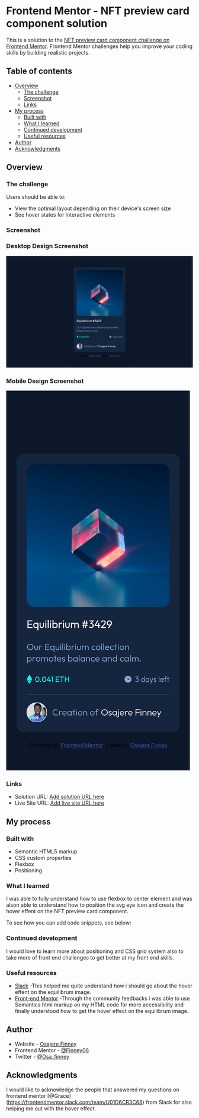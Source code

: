 # Frontend Mentor - NFT preview card component solution

This is a solution to the [NFT preview card component challenge on Frontend Mentor](https://www.frontendmentor.io/challenges/nft-preview-card-component-SbdUL_w0U). Frontend Mentor challenges help you improve your coding skills by building realistic projects. 

## Table of contents

- [Overview](#overview)
  - [The challenge](#the-challenge)
  - [Screenshot](#screenshot)
  - [Links](#links)
- [My process](#my-process)
  - [Built with](#built-with)
  - [What I learned](#what-i-learned)
  - [Continued development](#continued-development)
  - [Useful resources](#useful-resources)
- [Author](#author)
- [Acknowledgments](#acknowledgments)



## Overview

### The challenge

Users should be able to:

- View the optimal layout depending on their device's screen size
- See hover states for interactive elements

### Screenshot

### Desktop Design Screenshot
 ![](./design/Screenshot.png)

 ### Mobile Design Screenshot
![](./design/MobileScreenshot.png)




### Links

- Solution URL: [Add solution URL here](https://www.frontendmentor.io/solutions/nft-preview-card-component-fobD8AVFZA)
- Live Site URL: [Add live site URL here](https://finney06.github.io/NFT-preview-card-component/)

## My process

### Built with

- Semantic HTML5 markup
- CSS custom properties
- Flexbox
- Positioning




### What I learned

I was able to fully understand how to use flexbox to center element and was alson able to understand how to position the svg eye icon and create the hover effent on the NFT preview card component.

To see how you can add code snippets, see below:


### Continued development

I would love to learn more about positioning and CSS grid system also to take more of front end challenges to get better at my front end skills.



### Useful resources

- [Slack](https://frontendmentor.slack.com/archives/CCYHFT85B/p1652445926488529) -This helped me quite understand how i should go about the hover effent on the equilibrum image.
- [Front-end Mentor](https://www.frontendmentor.io/solutions/nft-preview-card-component-fobD8AVFZA) -Through the community feedbacks i was able to use Semantics html markup on my HTML code for more accessibility and finally understood how to get the hover effect on the equilibrum image.



## Author

- Website - [Osajere Finney](https://finney06.github.io/profile-card-component/)
- Frontend Mentor - [@Finney06](https://www.frontendmentor.io/profile/Finney06)
- Twitter - [@Osa_finney](https://www.twitter.com/@Osa_finney)

## Acknowledgments

I would like to acknowledge the people that answered my questions on frontend mentor  [@Grace] (https://frontendmentor.slack.com/team/U01D6CR3C68) from Slack for also helping me out with the hover effect.
